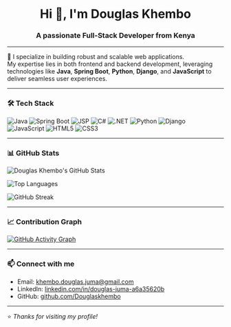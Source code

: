 <h1 align="center">Hi 👋, I'm Douglas Khembo</h1>
<h3 align="center">A passionate Full-Stack Developer from Kenya</h3>

---

💬 I specialize in building robust and scalable web applications.  
My expertise lies in both frontend and backend development, leveraging technologies like **Java**, **Spring Boot**, **Python**, **Django**, and **JavaScript** to deliver seamless user experiences.

---

### 🛠 Tech Stack

![Java](https://img.shields.io/badge/Java-ED8B00?style=for-the-badge&logo=java&logoColor=white)
![Spring Boot](https://img.shields.io/badge/Spring_Boot-6DB33F?style=for-the-badge&logo=spring-boot&logoColor=white)
![JSP](https://img.shields.io/badge/JSP-blue?style=for-the-badge)
![C#](https://img.shields.io/badge/C%23-239120?style=for-the-badge&logo=c-sharp&logoColor=white)
![.NET](https://img.shields.io/badge/.NET-512BD4?style=for-the-badge&logo=dotnet&logoColor=white)
![Python](https://img.shields.io/badge/Python-3776AB?style=for-the-badge&logo=python&logoColor=white)
![Django](https://img.shields.io/badge/Django-092E20?style=for-the-badge&logo=django&logoColor=white)
![JavaScript](https://img.shields.io/badge/JavaScript-F7DF1E?style=for-the-badge&logo=javascript&logoColor=black)
![HTML5](https://img.shields.io/badge/HTML5-E34F26?style=for-the-badge&logo=html5&logoColor=white)
![CSS3](https://img.shields.io/badge/CSS3-1572B6?style=for-the-badge&logo=css3&logoColor=white)

---

### 📊 GitHub Stats

![Douglas Khembo's GitHub Stats](https://github-readme-stats.vercel.app/api?username=Douglaskhembo&show_icons=true&theme=radical)

![Top Languages](https://github-readme-stats.vercel.app/api/top-langs/?username=Douglaskhembo&layout=compact&theme=radical)

![GitHub Streak](https://streak-stats.demolab.com?user=Douglaskhembo&theme=radical)

---

### 📈 Contribution Graph

[![GitHub Activity Graph](https://github-readme-activity-graph.cyclic.app/graph?username=Douglaskhembo&theme=react-dark)](https://github.com/ashutosh00710/github-readme-activity-graph)

---

### 📫 Connect with me

- Email: [khembo.douglas.juma@gmail.com](mailto:khembo.douglas.juma@gmail.com)  
- LinkedIn: [linkedin.com/in/douglas-juma-a6a35620b](https://www.linkedin.com/in/douglas-juma-a6a35620b/)
- GitHub: [github.com/Douglaskhembo](https://github.com/Douglaskhembo)

---

⭐️ _Thanks for visiting my profile!_  

